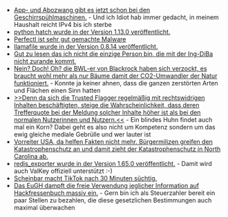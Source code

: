 * [App- und Abozwang gibt es jetzt schon bei den Geschirrspühlmaschinen.](https://blog.fefe.de/?ts=99f23585) - Und ich Idiot hab immer gedacht, in meinem Haushalt reicht IPv4 bis ich sterbe
* [python hatch wurde in der Version 1.13.0 veröffentlicht.](https://github.com/pypa/hatch/releases/tag/hatch-v1.13.0)
* [Perfectl ist sehr gut gemachte Malware](https://www.schneier.com/blog/archives/2024/10/perfectl-malware.html)
* [llamafile wurde in der Version 0.8.14 veröffentlicht.](https://www.phoronix.com/news/Llamafile-0.8.14)
* [Gut zu lesen das ich nicht die einzige Person bin, die mit der Ing-DiBa nicht zurande kommt.](https://www.borncity.com/blog/2024/10/14/fail-der-ing-beim-online-banking-teil-2/)
* [Nein? Doch! Oh? die BWL-er von Blackrock haben sich verzockt, es braucht wohl mehr als nur Bäume damit der CO2-Umwandler der Natur funktioniert.](https://blog.fefe.de/?ts=99f343c1) - Konnte ja keiner ahnen, dass die ganzen zerstörten Arten und Flächen einen Sinn hatten
* [>>Denn da sich die Trusted Flagger regelmäßig mit rechtswidrigen Inhalten beschäftigten, steige die Wahrscheinlichkeit, dass deren Trefferquote bei der Meldung solcher Inhalte höher ist als bei den normalen Nutzerinnen und Nutzern.<<](https://blog.fefe.de/?ts=99f3bbbd) - Ein blindes Huhn findet auch mal ein Korn? Dabei geht es also nicht um Kompetenz sondern um das ewig gleiche mediale Gebrülle und wer lauter ist
* [Vorreiter USA, da helfen Fakten nicht mehr. Bürgermilizen greifen den Katastrophenschutz an und damit zieht der Katastrophenschutz in North Carolina ab.](https://blog.fefe.de/?ts=99f3f19c)
* [redis_exporter wurde in der Version 1.65.0 veröffentlicht.](https://github.com/oliver006/redis_exporter/releases/tag/v1.65.0) - Damit wird auch ValKey offiziell unterstützt :-)
* [Scheinbar macht TikTok nach 30 Minuten süchtig.](https://netzpolitik.org/2024/interne-dokumente-tiktok-ist-sich-seines-suchtpotenzials-offenbar-bewusst/)
* [Das EuGH dampft die freie Verwendung jeglicher Information auf Hackfressenbuch massiv ein.](https://noyb.eu/de/cjeu-meta-must-minimise-use-personal-data-ads-0) - Gern bin ich als Steuerzahler bereit ein paar Stellen zu bezahlen, die diese gesetzlichen Bestimmungen auch maximal überwachen
